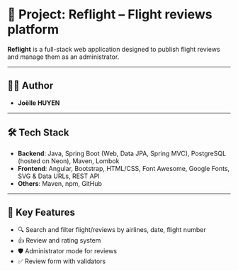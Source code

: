 # 📌 Project: Reflight – Flight reviews platform

**Reflight** is a full-stack web application designed to publish flight reviews and manage them as an administrator.

---

## 👩‍💻 Author

- **Joëlle HUYEN**

---

## 🛠 Tech Stack

- **Backend**: Java, Spring Boot (Web, Data JPA, Spring MVC), PostgreSQL (hosted on Neon), Maven, Lombok
- **Frontend**: Angular, Bootstrap, HTML/CSS, Font Awesome, Google Fonts, SVG & Data URLs, REST API
- **Others**: Maven, npm, GitHub  

---

## 🔧 Key Features

- 🔍 Search and filter flight/reviews by airlines, date, flight number
- 👍 Review and rating system
- 🛡️ Administrator mode for reviews
- ✅ Review form with validators

